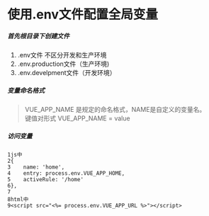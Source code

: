 <div id="export_content"><div class="output_wrapper" id="output_wrapper_id"><h1 id="henv"><span>使用.env文件配置全局变量</span></h1>
<h5 id="h"><span>首先根目录下创建文件</span></h5>
<ol>
<li><span>.env文件 不区分开发和生产环境</span></li>
<li><span>.env.production文件（生产环境)</span></li>
<li><span>.env.develpment文件（开发环境）  </span></li>
</ol>
<h5 id="h-1"><span>变量命名格式</span></h5>
<blockquote>
  <p>VUE_APP_NAME 是规定的命名格式，NAME是自定义的变量名。<br>键值对形式 VUE_APP_NAME = value</p>
</blockquote>
<h5 id="h-2"><span>访问变量</span></h5>
<pre><code class="javascript language-javascript hljs"><span class="linenum hljs-number">1</span>js中<br><span class="linenum hljs-number">2</span>{<br><span class="linenum hljs-number">3</span>&nbsp;&nbsp;&nbsp;&nbsp;<span class="hljs-attr">name</span>:&nbsp;<span class="hljs-string">'home'</span>,<br><span class="linenum hljs-number">4</span>&nbsp;&nbsp;&nbsp;&nbsp;<span class="hljs-attr">entry</span>:&nbsp;process.env.VUE_APP_HOME,<br><span class="linenum hljs-number">5</span>&nbsp;&nbsp;&nbsp;&nbsp;<span class="hljs-attr">activeRule</span>:&nbsp;<span class="hljs-string">'/home'</span><br><span class="linenum hljs-number">6</span>},<br><span class="linenum hljs-number">7</span><br><span class="linenum hljs-number">8</span>html中<br><span class="linenum hljs-number">9</span>&lt;script&nbsp;src=<span class="hljs-string">"&lt;%=&nbsp;process.env.VUE_APP_URL&nbsp;%&gt;"</span>&gt;<span class="xml"><span class="hljs-tag">&lt;/<span class="hljs-name">script</span>&gt;</span></span><br></code></pre></div></div>